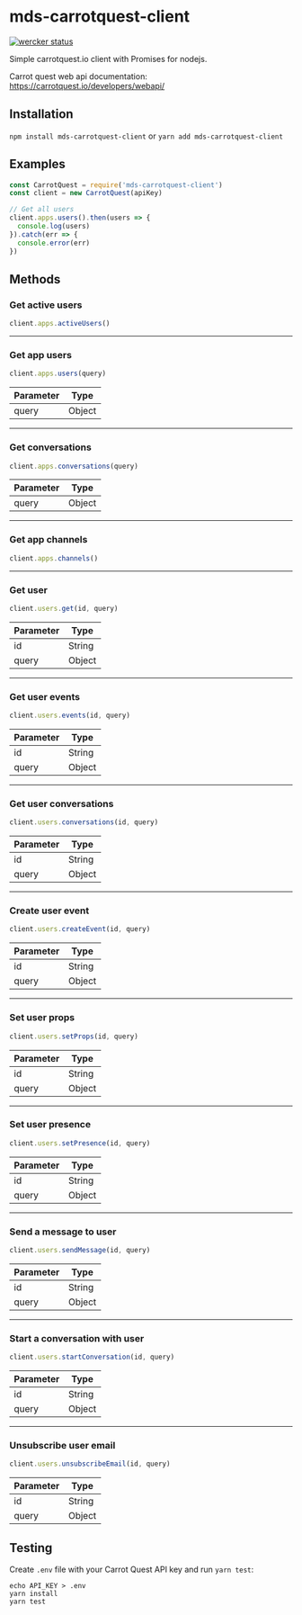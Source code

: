 # mds-carrotquest-client

[![wercker status](https://app.wercker.com/status/e3afc14c8ba4e0ce2177d8ede8fea510/s/ "wercker status")](https://app.wercker.com/project/byKey/e3afc14c8ba4e0ce2177d8ede8fea510)

Simple carrotquest.io client with Promises for nodejs.

Carrot quest web api documentation: https://carrotquest.io/developers/webapi/

## Installation

`npm install mds-carrotquest-client` or `yarn add mds-carrotquest-client`

## Examples

```javascript
const CarrotQuest = require('mds-carrotquest-client')
const client = new CarrotQuest(apiKey)

// Get all users
client.apps.users().then(users => {
  console.log(users)
}).catch(err => {
  console.error(err)
})
```

## Methods

### Get active users

```javascript
client.apps.activeUsers()
```

---

### Get app users

```javascript
client.apps.users(query)
```

|Parameter|Type|
|---|---|
|query|Object|

---

### Get conversations

```javascript
client.apps.conversations(query)
```

|Parameter|Type|
|---|---|
|query|Object|

---

### Get app channels

```javascript
client.apps.channels()
```

---

### Get user

```javascript
client.users.get(id, query)
```

|Parameter|Type|
|---|---|
|id|String|
|query|Object|

---

### Get user events

```javascript
client.users.events(id, query)
```

|Parameter|Type|
|---|---|
|id|String|
|query|Object|

---

### Get user conversations

```javascript
client.users.conversations(id, query)
```

|Parameter|Type|
|---|---|
|id|String|
|query|Object|

---

### Create user event

```javascript
client.users.createEvent(id, query)
```

|Parameter|Type|
|---|---|
|id|String|
|query|Object|

---

### Set user props

```javascript
client.users.setProps(id, query)
```

|Parameter|Type|
|---|---|
|id|String|
|query|Object|

---

### Set user presence

```javascript
client.users.setPresence(id, query)
```

|Parameter|Type|
|---|---|
|id|String|
|query|Object|

---

### Send a message to user

```javascript
client.users.sendMessage(id, query)
```

|Parameter|Type|
|---|---|
|id|String|
|query|Object|

---

### Start a conversation with user

```javascript
client.users.startConversation(id, query)
```

|Parameter|Type|
|---|---|
|id|String|
|query|Object|

---

### Unsubscribe user email

```javascript
client.users.unsubscribeEmail(id, query)
```

|Parameter|Type|
|---|---|
|id|String|
|query|Object|

## Testing

Create `.env` file with your Carrot Quest API key and run `yarn test`:

```
echo API_KEY > .env
yarn install
yarn test
```